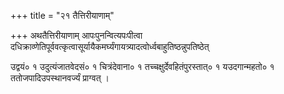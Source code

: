 +++
title = "२१ तैत्तिरीयाणाम्"

+++
अथतैत्तिरीयाणाम् आपःपुनन्वित्यपःपीत्वा दधिक्राव्णेतिपूर्ववत्कृत्वासूर्यायैकमर्घ्यंगायत्र्यादत्वोर्ध्वबाहुतिष्ठन्नुपतिष्ठेत्

उद्वयं० १ उदुत्यंजातवेदसं० १ चित्रंदेवाना० १ तच्चक्षुर्देवहितंपुरस्तात्‌० १ यउदगान्महतो० १ ततोजपादिउपस्थानवर्ज्यं प्राग्वत् ।
